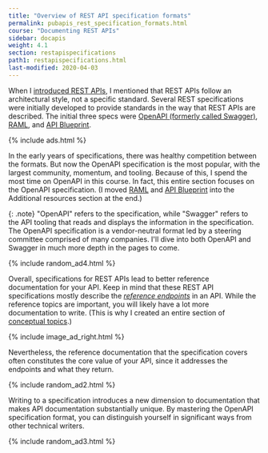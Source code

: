 ```yaml
---
title: "Overview of REST API specification formats"
permalink: pubapis_rest_specification_formats.html
course: "Documenting REST APIs"
sidebar: docapis
weight: 4.1
section: restapispecifications
path1: restapispecifications.html
last-modified: 2020-04-03
---
```


When I [introduced REST APIs](docapis_what_is_a_rest_api.html), I mentioned that REST APIs follow an architectural style, not a specific standard. Several REST specifications were initially developed to provide standards in the way that REST APIs are described. The initial three specs were [OpenAPI (formerly called Swagger)](https://github.com/OAI/OpenAPI-Specification), [RAML](https://raml.org/), and [API Blueprint](https://apiblueprint.org/).

{% include ads.html %}

In the early years of specifications, there was healthy competition between the formats. But now the OpenAPI specification is the most popular, with the largest community, momentum, and tooling. Because of this, I spend the most time on OpenAPI in this course. In fact, this entire section focuses on the OpenAPI specification. (I moved [RAML](pubapis_raml.html) and [API Blueprint](pubapis_api_blueprint.html) into the Additional resources section at the end.)

{: .note}
"OpenAPI" refers to the specification, while "Swagger" refers to the API tooling that reads and displays the information in the specification. The OpenAPI specification is a vendor-neutral format led by a steering committee comprised of many companies. I'll dive into both OpenAPI and Swagger in much more depth in the pages to come.

{% include random_ad4.html %}

Overall, specifications for REST APIs lead to better reference documentation for your API. Keep in mind that these REST API specifications mostly describe the [*reference endpoints*](docendpoints.html) in an API. While the reference topics are important, you will likely have a lot more documentation to write. (This is why I created an entire section of [conceptual topics](docconceptual.html).)

{% include image_ad_right.html %}

Nevertheless, the reference documentation that the specification covers often constitutes the core value of your API, since it addresses the endpoints and what they return.

{% include random_ad2.html %}

Writing to a specification introduces a new dimension to documentation that makes API documentation substantially unique. By mastering the OpenAPI specification format, you can distinguish yourself in significant ways from other technical writers.

{% include random_ad3.html %}
